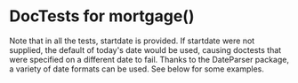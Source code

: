 
<a id='DocTests-for-mortgage()-1'></a>

# DocTests for mortgage()


Note that in all the tests, startdate is provided. If startdate were not supplied, the default of today's date would be used, causing doctests that were specified on a different date to fail. Thanks to the DateParser package, a variety of date formats can be used. See below for some examples.



